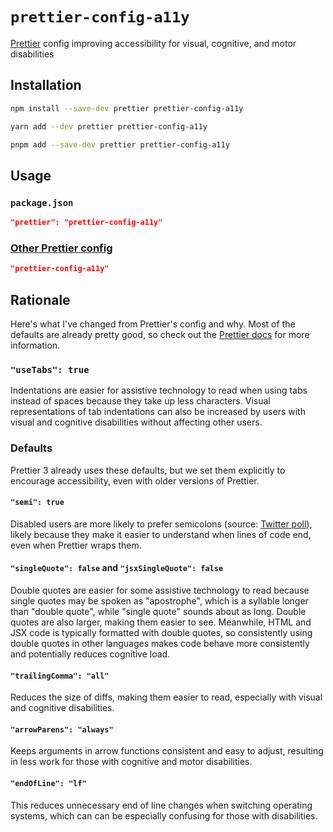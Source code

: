 # `prettier-config-a11y`

[Prettier](https://prettier.io/) config improving accessibility for visual, cognitive, and motor disabilities

## Installation

```sh
npm install --save-dev prettier prettier-config-a11y
```

```sh
yarn add --dev prettier prettier-config-a11y
```

```sh
pnpm add --save-dev prettier prettier-config-a11y
```

## Usage

### `package.json`

```json
"prettier": "prettier-config-a11y"
```

### [Other Prettier config](https://prettier.io/docs/en/configuration.html)

```json
"prettier-config-a11y"
```

## Rationale

Here's what I've changed from Prettier's config and why. Most of the defaults are already pretty good, so check out the [Prettier docs](https://prettier.io/docs/en/options.html) for more information.

### `"useTabs": true`

Indentations are easier for assistive technology to read when using tabs instead of spaces because they take up less characters. Visual representations of tab indentations can also be increased by users with visual and cognitive disabilities without affecting other users.

### Defaults

Prettier 3 already uses these defaults, but we set them explicitly to encourage accessibility, even with older versions of Prettier.

#### `"semi": true`

Disabled users are more likely to prefer semicolons (source: [Twitter poll](https://twitter.com/nickemccurdy/status/1624305594415955973)), likely because they make it easier to understand when lines of code end, even when Prettier wraps them.

#### `"singleQuote": false` and `"jsxSingleQuote": false`

Double quotes are easier for some assistive technology to read because single quotes may be spoken as "apostrophe", which is a syllable longer than "double quote", while "single quote" sounds about as long. Double quotes are also larger, making them easier to see. Meanwhile, HTML and JSX code is typically formatted with double quotes, so consistently using double quotes in other languages makes code behave more consistently and potentially reduces cognitive load.

#### `"trailingComma": "all"`

Reduces the size of diffs, making them easier to read, especially with visual and cognitive disabilities.

#### `"arrowParens": "always"`

Keeps arguments in arrow functions consistent and easy to adjust, resulting in less work for those with cognitive and motor disabilities.

#### `"endOfLine": "lf"`

This reduces unnecessary end of line changes when switching operating systems, which can can be especially confusing for those with disabilities.

